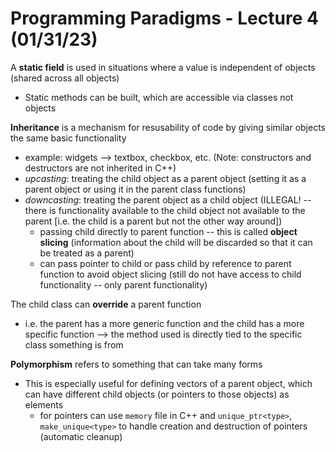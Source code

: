 # Programming Paradigms - Lecture 4 (01/31/23)

A **static field** is used in situations where a value is independent of objects (shared across all objects)  
* Static methods can be built, which are accessible via classes not objects

**Inheritance** is a mechanism for resusability of code by giving similar objects the same basic functionality
* example: widgets --> textbox, checkbox, etc. (Note: constructors and destructors are not inherited in C++)
* *upcasting*: treating the child object as a parent object (setting it as a parent object or using it in the parent class functions)
* *downcasting*: treating the parent object as a child object (ILLEGAL! -- there is functionality available to the child object not available to the parent [i.e. the child is a parent but not the other way around])
    * passing child directly to parent function -- this is called **object slicing** (information about the child will be discarded so that it can be treated as a parent)
    * can pass pointer to child or pass child by reference to parent function to avoid object slicing (still do not have access to child functionality -- only parent functionality)

The child class can **override** a parent function
* i.e. the parent has a more generic function and the child has a more specific function --> the method used is directly tied to the specific class something is from

**Polymorphism** refers to something that can take many forms
* This is especially useful for defining vectors of a parent object, which can have different child objects (or pointers to those objects) as elements
    * for pointers can use `memory` file in C++ and `unique_ptr<type>`, `make_unique<type>` to handle creation and destruction of pointers (automatic cleanup)







